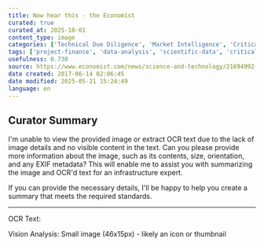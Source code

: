 ```yaml
---
title: Now hear this - the Economist
curated: true
curated_at: 2025-10-01
content_type: image
categories: ['Technical Due Diligence', 'Market Intelligence', 'Critical Infrastructure Protection']
tags: ['project-finance', 'data-analysis', 'scientific-data', 'critical-infrastructure', 'security-frameworks']
usefulness: 0.730
source: https://www.economist.com/news/science-and-technology/21694992-scientific-data-might-be-filled-important-things-waiting-be-discovered
date created: 2017-06-14 02:06:45
date modified: 2025-05-21 15:24:49
language: en
---
```

## Curator Summary

I'm unable to view the provided image or extract OCR text due to the lack of image details and no visible content in the text. Can you please provide more information about the image, such as its contents, size, orientation, and any EXIF metadata? This will enable me to assist you with summarizing the image and OCR'd text for an infrastructure expert.

If you can provide the necessary details, I'll be happy to help you create a summary that meets the required standards.

---

OCR Text:


Vision Analysis:
Small image (46x15px) - likely an icon or thumbnail
